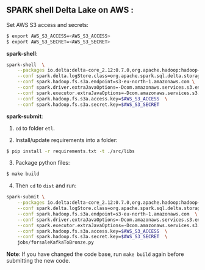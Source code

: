 ## SPARK shell Delta Lake on AWS :
Set AWS S3 access and secrets:
```bash
$ export AWS_S3_ACCESS=<AWS_S3_ACCESS>
$ export AWS_S3_SECRET=<AWS_S3_SECRET>
```

__spark-shell__:
```bash
spark-shell  \
	--packages io.delta:delta-core_2.12:0.7.0,org.apache.hadoop:hadoop-aws:2.7.7,org.apache.spark:spark-sql-kafka-0-10_2.12:3.0.0  \
	--conf spark.delta.logStore.class=org.apache.spark.sql.delta.storage.S3SingleDriverLogStore  \
	--conf spark.hadoop.fs.s3a.endpoint=s3-eu-north-1.amazonaws.com \
	--conf spark.driver.extraJavaOptions=-Dcom.amazonaws.services.s3.enableV4=true \
	--conf spark.executor.extraJavaOptions=-Dcom.amazonaws.services.s3.enableV4=true \
	--conf spark.hadoop.fs.s3a.access.key=$AWS_S3_ACCESS  \
	--conf spark.hadoop.fs.s3a.secret.key=$AWS_S3_SECRET
```

__spark-submit__:
1. `cd` to folder `etl`.

2. Install/update requirements into a folder:
```bash
$ pip install -r requirements.txt -t ./src/libs
```

3. Package python files:
```bash
$ make build
```

4. Then `cd` to `dist` and run:
```bash
spark-submit \
	--packages io.delta:delta-core_2.12:0.7.0,org.apache.hadoop:hadoop-aws:2.7.7,org.apache.spark:spark-sql-kafka-0-10_2.12:3.0.0  \
	--conf spark.delta.logStore.class=org.apache.spark.sql.delta.storage.S3SingleDriverLogStore  \
	--conf spark.hadoop.fs.s3a.endpoint=s3-eu-north-1.amazonaws.com  \
	--conf spark.driver.extraJavaOptions=-Dcom.amazonaws.services.s3.enableV4=true  \
	--conf spark.executor.extraJavaOptions=-Dcom.amazonaws.services.s3.enableV4=true  \
	--conf spark.hadoop.fs.s3a.access.key=$AWS_S3_ACCESS  \
	--conf spark.hadoop.fs.s3a.secret.key=$AWS_S3_SECRET  \
	jobs/forsaleKafkaToBronze.py 
```
__Note__: If you have changed the code base, run `make build` again before submitting the new code.

